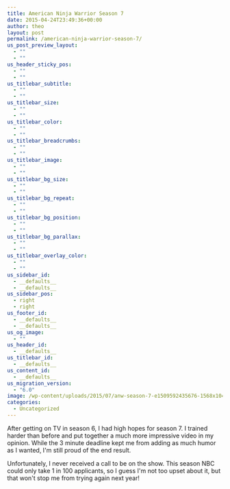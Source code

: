 ```yaml
---
title: American Ninja Warrior Season 7
date: 2015-04-24T23:49:36+00:00
author: theo
layout: post
permalink: /american-ninja-warrior-season-7/
us_post_preview_layout:
  - ""
  - ""
us_header_sticky_pos:
  - ""
  - ""
us_titlebar_subtitle:
  - ""
  - ""
us_titlebar_size:
  - ""
  - ""
us_titlebar_color:
  - ""
  - ""
us_titlebar_breadcrumbs:
  - ""
  - ""
us_titlebar_image:
  - ""
  - ""
us_titlebar_bg_size:
  - ""
  - ""
us_titlebar_bg_repeat:
  - ""
  - ""
us_titlebar_bg_position:
  - ""
  - ""
us_titlebar_bg_parallax:
  - ""
  - ""
us_titlebar_overlay_color:
  - ""
  - ""
us_sidebar_id:
  - __defaults__
  - __defaults__
us_sidebar_pos:
  - right
  - right
us_footer_id:
  - __defaults__
  - __defaults__
us_og_image:
  - ""
us_header_id:
  - __defaults__
us_titlebar_id:
  - __defaults__
us_content_id:
  - __defaults__
us_migration_version:
  - "6.0"
image: /wp-content/uploads/2015/07/anw-season-7-e1509592435676-1568x1044.png
categories:
  - Uncategorized
---
```

After getting on TV in season 6, I had high hopes for season 7. I trained harder than before and put together a much more impressive video in my opinion. While the 3 minute deadline kept me from adding as much humor as I wanted, I'm still proud of the end result.

<span class="embed-youtube" style="text-align:center; display: block;"></span>

Unfortunately, I never received a call to be on the show. This season NBC could only take 1 in 100 applicants, so I guess I'm not too upset about it, but that won't stop me from trying again next year!